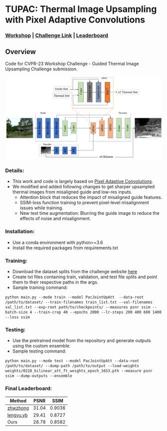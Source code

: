 # TUPAC: Thermal Image Upsampling with Pixel Adaptive Convolutions
### [Workshop](https://pbvs-workshop.github.io/index.html) | [Challenge Link](https://pbvs-workshop.github.io/challenge.html) | [Leaderboard](https://codalab.lisn.upsaclay.fr/competitions/9666#results)

## Overview
Code for CVPR-23 Workshop Challenge - Guided Thermal Image Upsampling Challenge submission.

![Fig: TUPAC architecture for Unaligned Guided Thermal Image Usampling](arch.png "Architecture")
### Details:
* This work and code is largely based on [Pixel Adaptive Convolutions](https://github.com/NVlabs/pacnet/tree/master).
* We modified and added following changes to get sharper upsampled thermal images from misaligned guide and low-res inputs.
  * Attention block that reduces the impact of misaligned guide features.
  * SSIM-loss function training to prevent pixel-level misalignment issues while training.
  * New test time augmentation: Blurring the guide image to reduce the effects of noise and misalignment.

### Installation:
* Use a conda environment with python>=3.6
* Install the required packages from requirements.txt

### Training:
* Download the dataset splits from the challenge website [here](https://codalab.lisn.upsaclay.fr/competitions/9666#participate)
* Create txt files containing train, validation, and test file splits and point them to their respective paths in the args.
* Sample training command: 
```
python main.py --mode train --model PacJointUpAtt  --data-root /path/to/dataset/ --train-filenames train_list.txt --val-filenames val_list.txt --exp-root path/to/checkpoints/ --measures psnr ssim --batch-size 4 --train-crop 40 --epochs 2000 --lr-steps 200 400 600 1400 --loss ssim
```

### Testing:
* Use the pretrained model from the repository and generate outputs using the custom ensemble.
* Sample testing command:
```
python main.py --mode test --model PacJointUpAtt --data-root /path/to/dataset/ --dump-path /path/to/output --load-weights weights/0228_bilinear_att_ft_weights_epoch_1653.pth --measure psnr ssim --dump-outputs --ensemble
```

### Final Leaderboard:
| Method        | PSNR  | SSIM   |
|---------------|-------|--------|
| [zhwzhong](https://codalab.lisn.upsaclay.fr/competitions/9666#results)  | 31.04 | 0.9036 |
| [lengyu.yb](https://codalab.lisn.upsaclay.fr/competitions/9666#results) | 29.41 | 0.8727 |
| Ours          | 28.78 | 0.8582 |

